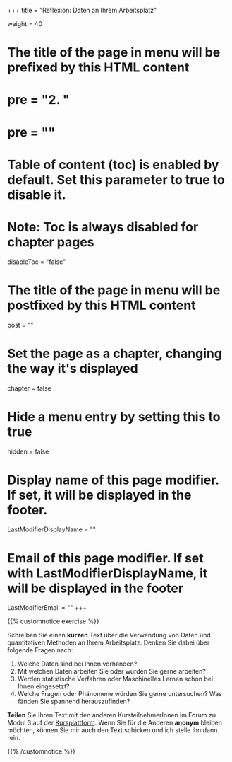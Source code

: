 +++
title = "Reflexion: Daten an Ihrem Arbeitsplatz"

weight = 40
# The title of the page in menu will be prefixed by this HTML content
# pre = "<b>2. </b>"
# pre = "<i class='fab fa-github'></i>"
# Table of content (toc) is enabled by default. Set this parameter to true to disable it.
# Note: Toc is always disabled for chapter pages
disableToc = "false"

# The title of the page in menu will be postfixed by this HTML content
post = ""
# Set the page as a chapter, changing the way it's displayed
chapter = false
# Hide a menu entry by setting this to true
hidden = false
# Display name of this page modifier. If set, it will be displayed in the footer.
LastModifierDisplayName = ""
# Email of this page modifier. If set with LastModifierDisplayName, it will be displayed in the footer
LastModifierEmail = ""
+++

{{% customnotice exercise %}}

Schreiben Sie einen **kurzen** Text über die Verwendung von Daten und quantitativen Methoden an Ihrem Arbeitsplatz. Denken Sie dabei über folgende Fragen nach:

1. Welche Daten sind bei Ihnen vorhanden?
2. Mit welchen Daten arbeiten Sie oder würden Sie gerne arbeiten?
3. Werden statistische Verfahren oder Maschinelles Lernen schon bei Ihnen eingesetzt?
4. Welche Fragen oder Phänomene würden Sie gerne untersuchen? Was fänden Sie spannend herauszufinden?

**Teilen** Sie Ihren Text mit den anderen KursteilnehmerInnen im Forum zu Modul 3 auf der [Kursplattform](https://zbiw.th-koeln.de/moodle/course/view.php?id=300). Wenn Sie für die Anderen **anonym** bleiben möchten, können Sie mir auch den Text schicken und ich stelle ihn dann rein.

{{% /customnotice %}}
